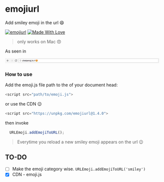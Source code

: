 # emojiurl

Add smiley emoji in the url 😄


[![emojiurl](https://img.shields.io/badge/emojiurl-%F0%9F%98%8D%20%F0%9F%98%AE-FFDD67.svg?style=flat-square)](https://github.com/chetanraj/emojiurl) [![Made With Love](https://img.shields.io/badge/Made%20With-Love-orange.svg)](https://github.com/chetanraj/emojiurl)

> only works on Mac 😞

As seen in

![emoji in url screen](https://raw.githubusercontent.com/chetanraj/emojiurl/master/images/url.png)

### How to use

Add the emoji.js file path to the of your document head:

```js
<script src="path/to/emoji.js">
```

or use the CDN 😉
```js
<script src="https://unpkg.com/emojiurl@1.4.0">
```

then invoke

```js
  URLEmoji.addEmojiToURL();
```
> Everytime you reload a new smiley emoji appears on the url 😉


## TO-DO

- [ ] Make the emoji category wise. ```URLEmoji.addEmojiToURL('smiley')```
- [x] CDN - emoji.js
